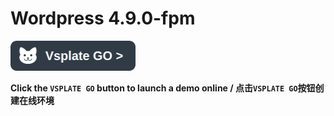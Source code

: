 # Wordpress 4.9.0-fpm

<a href="https://www.vsplate.com/?docker-compose=https://github.com/vsplate/dcenvs/wordpress/4.9.0-fpm"><img alt="VSPLATE GO" src="https://raw.githubusercontent.com/vsplate/images/master/vsgo_btn.png" width="200px"></a>

**Click the `VSPLATE GO` button to launch a demo online / 点击`VSPLATE GO`按钮创建在线环境**